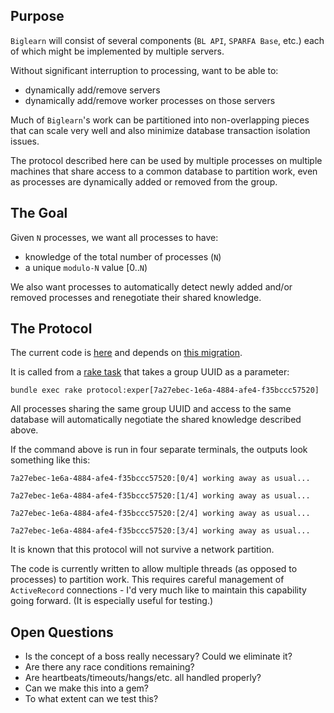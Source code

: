 ## Purpose

`Biglearn` will consist of several components (`BL API`, `SPARFA Base`, etc.)
each of which might be implemented by multiple servers.

Without significant interruption to processing, want to be able to:
* dynamically add/remove servers
* dynamically add/remove worker processes on those servers

Much of `Biglearn`'s work
can be partitioned into non-overlapping pieces
that can scale very well
and also minimize database transaction isolation issues.

The protocol described here can be used
by multiple processes on multiple machines
that share access to a common database
to partition work,
even as processes are dynamically
added or removed from the group.

## The Goal

Given `N` processes,
we want all processes to have:
* knowledge of the total number of processes (`N`)
* a unique `modulo-N` value [0..`N`)

We also want processes to
automatically detect newly added and/or removed processes
and renegotiate their shared knowledge.

## The Protocol

The current code is 
[here](https://github.com/openstax/biglearn-api/blob/klb_protocol/lib/protocol.rb)
and depends on
[this migration](https://github.com/openstax/biglearn-api/blob/klb_protocol/db/migrate/20160808014609_create_protocol_records.rb).

It is called from a
[rake task](https://github.com/openstax/biglearn-api/blob/klb_protocol/lib/tasks/protocol.rake)
that takes a group UUID as a parameter:
```
bundle exec rake protocol:exper[7a27ebec-1e6a-4884-afe4-f35bccc57520]
```
All processes sharing the same group UUID
and access to the same database
will automatically negotiate the shared knowledge
described above.

If the command above is run in four separate terminals,
the outputs look something like this:
```
7a27ebec-1e6a-4884-afe4-f35bccc57520:[0/4] working away as usual...
```
```
7a27ebec-1e6a-4884-afe4-f35bccc57520:[1/4] working away as usual...
```
```
7a27ebec-1e6a-4884-afe4-f35bccc57520:[2/4] working away as usual...
```
```
7a27ebec-1e6a-4884-afe4-f35bccc57520:[3/4] working away as usual...
```

It is known that this protocol will not survive a network partition.

The code is currently written
to allow multiple threads 
(as opposed to processes)
to partition work.
This requires careful management
of `ActiveRecord` connections -
I'd very much like to maintain this capability going forward.
(It is especially useful for testing.)

## Open Questions

* Is the concept of a boss really necessary?  Could we eliminate it?
* Are there any race conditions remaining?
* Are heartbeats/timeouts/hangs/etc. all handled properly?
* Can we make this into a gem?
* To what extent can we test this?

